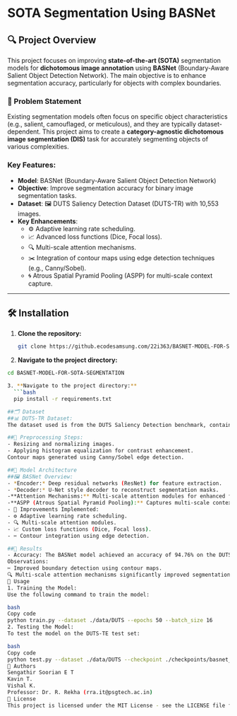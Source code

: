 # SOTA Segmentation Using BASNet

## 🔍 Project Overview

This project focuses on improving **state-of-the-art (SOTA)** segmentation models for **dichotomous image annotation** using **BASNet** (Boundary-Aware Salient Object Detection Network). The main objective is to enhance segmentation accuracy, particularly for objects with complex boundaries.

### 📝 Problem Statement

Existing segmentation models often focus on specific object characteristics (e.g., salient, camouflaged, or meticulous), and they are typically dataset-dependent. This project aims to create a **category-agnostic dichotomous image segmentation (DIS)** task for accurately segmenting objects of various complexities.

### Key Features:
- **Model**: BASNet (Boundary-Aware Salient Object Detection Network)
- **Objective**: Improve segmentation accuracy for binary image segmentation tasks.
- **Dataset**: 🖼️ DUTS Saliency Detection Dataset (DUTS-TR) with 10,553 images.
- **Key Enhancements**:
  - ⚙️ Adaptive learning rate scheduling.
  - 📈 Advanced loss functions (Dice, Focal loss).
  - 🔍 Multi-scale attention mechanisms.
  - ✂️ Integration of contour maps using edge detection techniques (e.g., Canny/Sobel).
  - 🌀 Atrous Spatial Pyramid Pooling (ASPP) for multi-scale context capture.

---

## 🛠️ Installation

1. **Clone the repository:**

   ```bash
   git clone https://github.ecodesamsung.com/22i363/BASNET-MODEL-FOR-SOTA-SEGMENTATION.git

2. **Navigate to the project directory:**

  ```bash
  cd BASNET-MODEL-FOR-SOTA-SEGMENTATION

3. **Navigate to the project directory:**
    ```bash
    pip install -r requirements.txt

##🗂️ Dataset
##📊 DUTS-TR Dataset:
The dataset used is from the DUTS Saliency Detection benchmark, containing 10,553 training images with binary masks. You can download the dataset from Kaggle or use the pre-processed dataset available in the GitHub repository.

##🔄 Preprocessing Steps:
- Resizing and normalizing images.
- Applying histogram equalization for contrast enhancement.
Contour maps generated using Canny/Sobel edge detection.

##🧠 Model Architecture
##🖼️ BASNet Overview:
- *Encoder:* Deep residual networks (ResNet) for feature extraction.
- *Decoder:* U-Net style decoder to reconstruct segmentation masks.
-**Attention Mechanisms:** Multi-scale attention modules for enhanced feature extraction.
-**ASPP (Atrous Spatial Pyramid Pooling):** Captures multi-scale context to improve segmentation performance.
  - 🔧 Improvements Implemented:
  - ⚙️ Adaptive learning rate scheduling.
  - 🔍 Multi-scale attention modules.
- 📈 Custom loss functions (Dice, Focal loss).
- ✂️ Contour integration using edge detection.

##🏅 Results
- Accuracy: The BASNet model achieved an accuracy of 94.76% on the DUTS-TR dataset.
Observations:
✂️ Improved boundary detection using contour maps.
🔍 Multi-scale attention mechanisms significantly improved segmentation in complex regions.
🚀 Usage
1. Training the Model:
Use the following command to train the model:

bash
Copy code
python train.py --dataset ./data/DUTS --epochs 50 --batch_size 16
2. Testing the Model:
To test the model on the DUTS-TE test set:

bash
Copy code
python test.py --dataset ./data/DUTS --checkpoint ./checkpoints/basnet_model.pth
👥 Authors
Sengathir Soorian E T
Kavin T.
Vishal K.
Professor: Dr. R. Rekha (rra.it@psgtech.ac.in)
📄 License
This project is licensed under the MIT License - see the LICENSE file for details
